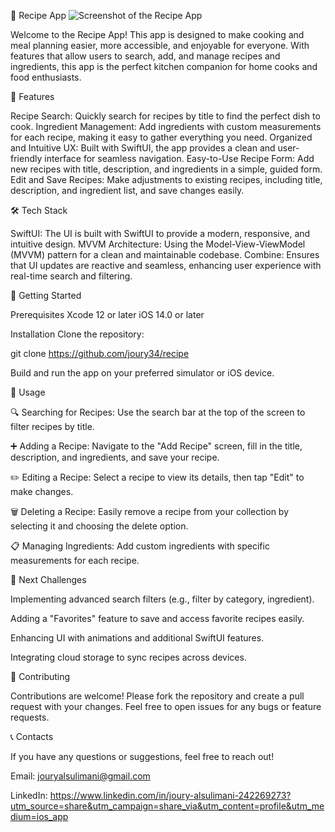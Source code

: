 🍲 Recipe App
![Screenshot of the Recipe App](images/RecipeApp.png)


Welcome to the Recipe App! This app is designed to make cooking and meal planning easier, more accessible, and enjoyable for everyone. With features that allow users to search, add, and manage recipes and ingredients, this app is the perfect kitchen companion for home cooks and food enthusiasts.

📲 Features

Recipe Search: Quickly search for recipes by title to find the perfect dish to cook.
Ingredient Management: Add ingredients with custom measurements for each recipe, making it easy to gather everything you need.
Organized and Intuitive UX: Built with SwiftUI, the app provides a clean and user-friendly interface for seamless navigation.
Easy-to-Use Recipe Form: Add new recipes with title, description, and ingredients in a simple, guided form.
Edit and Save Recipes: Make adjustments to existing recipes, including title, description, and ingredient list, and save changes easily.


🛠️ Tech Stack

SwiftUI: The UI is built with SwiftUI to provide a modern, responsive, and intuitive design.
MVVM Architecture: Using the Model-View-ViewModel (MVVM) pattern for a clean and maintainable codebase.
Combine: Ensures that UI updates are reactive and seamless, enhancing user experience with real-time search and filtering.


🚀 Getting Started

Prerequisites
Xcode 12 or later
iOS 14.0 or later


Installation
Clone the repository:

git clone https://github.com/joury34/recipe

Build and run the app on your preferred simulator or iOS device.


📖 Usage

🔍 Searching for Recipes: Use the search bar at the top of the screen to filter recipes by title.

➕ Adding a Recipe: Navigate to the "Add Recipe" screen, fill in the title, description, and ingredients, and save your recipe.

✏️ Editing a Recipe: Select a recipe to view its details, then tap "Edit" to make changes.

🗑️ Deleting a Recipe: Easily remove a recipe from your collection by selecting it and choosing the delete option.

📋 Managing Ingredients: Add custom ingredients with specific measurements for each recipe.



🚧 Next Challenges

Implementing advanced search filters (e.g., filter by category, ingredient).

Adding a "Favorites" feature to save and access favorite recipes easily.

Enhancing UI with animations and additional SwiftUI features.

Integrating cloud storage to sync recipes across devices.


🤝 Contributing

Contributions are welcome! Please fork the repository and create a pull request with your changes. Feel free to open issues for any bugs or feature requests.


📞 Contacts

If you have any questions or suggestions, feel free to reach out!

Email: jouryalsulimani@gmail.com

LinkedIn: https://www.linkedin.com/in/joury-alsulimani-242269273?utm_source=share&utm_campaign=share_via&utm_content=profile&utm_medium=ios_app

